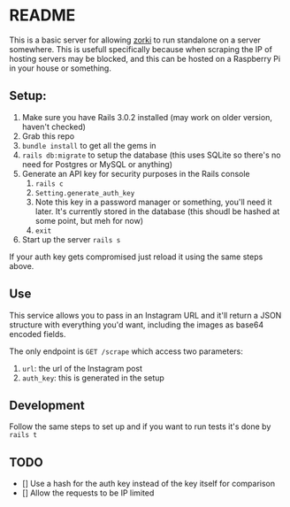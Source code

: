 # README

This is a basic server for allowing [zorki](https://www.githbub.com/cguess/zorki) to run standalone on a server somewhere.
This is usefull specifically because when scraping the IP of hosting servers may be blocked, and this can be hosted on a Raspberry Pi
in your house or something.

## Setup:
1. Make sure you have Rails 3.0.2 installed (may work on older version, haven't checked)
1. Grab this repo
1. `bundle install` to get all the gems in
1. `rails db:migrate` to setup the database (this uses SQLite so there's no need for Postgres or MySQL or anything)
1. Generate an API key for security purposes in the Rails console
	1. `rails c`
	1. `Setting.generate_auth_key`
	1. Note this key in a password manager or something, you'll need it later. It's currently stored in the database (this shoudl be hashed at some point, but meh for now)
	1. `exit`
1. Start up the server `rails s`

If your auth key gets compromised just reload it using the same steps above.

## Use

This service allows you to pass in an Instagram URL and it'll return a JSON structure with everything you'd want, including the images as base64 encoded fields.

The only endpoint is `GET /scrape` which access two parameters:
1. `url`: the url of the Instagram post
1. `auth_key`: this is generated in the setup


## Development

Follow the same steps to set up and if you want to run tests it's done by `rails t`

## TODO

- [] Use a hash for the auth key instead of the key itself for comparison
- [] Allow the requests to be IP limited
